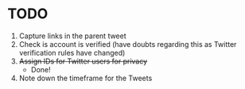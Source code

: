 # TODO

1. Capture links in the parent tweet
2. Check is account is verified (have doubts regarding this as Twitter verification rules have changed)
3. ~~Assign IDs for Twitter users for privacy~~
    - Done!
4. Note down the timeframe for the Tweets

